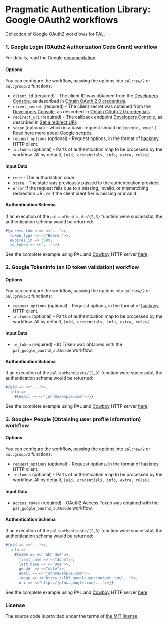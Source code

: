 # Pragmatic Authentication Library: Google OAuth2 workflows

Collection of Google OAuth2 workflows for [PAL][pal].

### 1. Google Login (OAuth2 Authorization Code Grant) workflow

For details, read the Google [documentation][google-authcode].

#### Options

You can configure the workflow, passing the options into `pal:new/2` or `pal:group/2` functions:

- `client_id` (required) -
		The client ID was obtained from the [Developers Console][google-developer-console],
		as described in [Obtain OAuth 2.0 credentials][google-obtain-credentials].
- `client_secret` (required) -
		The client secret was obtained from the [Developers Console][google-developer-console],
		as described in [Obtain OAuth 2.0 credentials][google-obtain-credentials].
- `redirect_uri` (required) -
		The callback endpoint [Developers Console][google-developer-console],
		as described in [Set a redirect URI][google-redirect-uri].
- `scope` (optional) -
		which in a basic request should be `[openid, email]`.
		Read [here][google-scope] more about Google scopes.
- `request_options` (optional) -
		Request options, in the format of [hackney][hackney] HTTP client.
- `includes` (optional) -
		Parts of authentication map to be processed by the workflow.
		All by default, `[uid, credentials, info, extra, rules]`.

#### Input Data

- `code` -
		The authorization code.
- `state` -
		The state was previously passed to the authentication provider.
- `error`
		If the request fails due to a missing, invalid, or mismatching
		redirection URI, or if the client identifier is missing or invalid.

#### Authentication Schema

If an execution of the `pal:authenticate/{2,3}` function were successful,
the authentication schema would be returned:

```erlang
#{access_token => <<"...">>, 
  token_type => <<"Bearer">>,
  expires_in => 3599,
  id_token => <<"...">>}
```

See the complete example using PAL and [Cowboy][cowboy] HTTP server [here][pal-example].

### 2. Google TokenInfo (an ID token validation) workflow

#### Options

You can configure the workflow, passing the options into `pal:new/2` or `pal:group/2` functions:

- `request_options` (optional) -
		Request options, in the format of [hackney][hackney] HTTP client.
- `includes` (optional) -
		Parts of authentication map to be processed by the workflow.
		All by default, `[uid, credentials, info, extra, rules]`.

#### Input Data

- `id_token` (required) -
		ID Token was obtained with the `pal_google_oauth2_authcode` workflow.

#### Authentication Schema

If an execution of the `pal:authenticate/{2,3}` function were successful,
the authentication schema would be returned:

```erlang
#{uid => <<"...">>,
  info =>
    #{email => <<"john@example.com">>}}
```

See the complete example using PAL and [Cowboy][cowboy] HTTP server [here][pal-example].

### 3. Google+ People (Obtaining user profile information) workflow

#### Options

You can configure the workflow, passing the options into `pal:new/2` or `pal:group/2` functions:

- `request_options` (optional) -
		Request options, in the format of [hackney][hackney] HTTP client.
- `includes` (optional) -
		Parts of authentication map to be processed by the workflow.
		All by default, `[uid, credentials, info, extra, rules]`.

#### Input Data

- `access_token` (required) -
		OAuth2 Access Token was obtained with the `pal_google_oauth2_authcode` workflow.

#### Authentication Schema

If an execution of the `pal:authenticate/{2,3}` function were successful,
the authentication schema would be returned:

```erlang
#{uid => <<"...">>,
  info =>
    #{name => <<"John Doe">>,
      first_name => <<"John">>,
      last_name => <<"Doe">>,
      gender => <<"male">>,
      email => <<"john@example.com">>,
      image => <<"https://lh3.googleusercontent.com/...">>,
      uri => <<"https://plus.google.com/...">>}}
```

See the complete example using PAL and [Cowboy][cowboy] HTTP server [here][pal-example].

### License

The source code is provided under the terms of [the MIT license][license].

[license]:http://www.opensource.org/licenses/MIT
[cowboy]:https://github.com/extend/cowboy
[google-authcode]:https://developers.google.com/accounts/docs/OAuth2Login
[google-developer-console]:https://console.developers.google.com
[google-obtain-credentials]:https://developers.google.com/accounts/docs/OAuth2Login#getcredentials
[google-redirect-uri]:https://developers.google.com/accounts/docs/OAuth2Login#setredirecturi
[google-scope]:https://developers.google.com/+/api/oauth#login-scopes
[hackney]:https://github.com/benoitc/hackney
[pal]:https://github.com/manifest/pal
[pal-example]:https://github.com/manifest/pal-example

